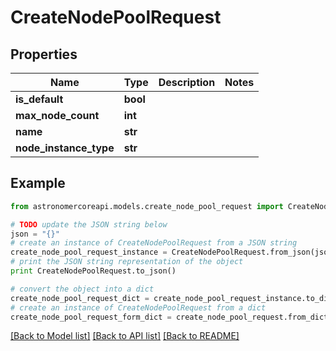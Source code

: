 # CreateNodePoolRequest


## Properties
Name | Type | Description | Notes
------------ | ------------- | ------------- | -------------
**is_default** | **bool** |  | 
**max_node_count** | **int** |  | 
**name** | **str** |  | 
**node_instance_type** | **str** |  | 

## Example

```python
from astronomercoreapi.models.create_node_pool_request import CreateNodePoolRequest

# TODO update the JSON string below
json = "{}"
# create an instance of CreateNodePoolRequest from a JSON string
create_node_pool_request_instance = CreateNodePoolRequest.from_json(json)
# print the JSON string representation of the object
print CreateNodePoolRequest.to_json()

# convert the object into a dict
create_node_pool_request_dict = create_node_pool_request_instance.to_dict()
# create an instance of CreateNodePoolRequest from a dict
create_node_pool_request_form_dict = create_node_pool_request.from_dict(create_node_pool_request_dict)
```
[[Back to Model list]](../README.md#documentation-for-models) [[Back to API list]](../README.md#documentation-for-api-endpoints) [[Back to README]](../README.md)


